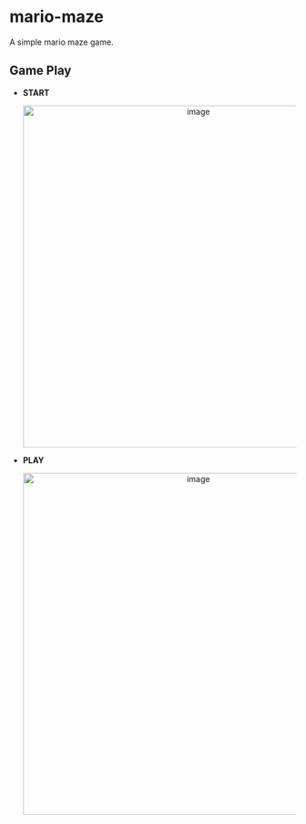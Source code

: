 # mario-maze

A simple mario maze game.

## Game Play

- **START**

  <p align='center'>
  <img src='https://res.cloudinary.com/dqfn8m6ti/image/upload/v1568371489/mario1.png' width='600' alt='image'>
  </p>

- **PLAY**
  <p align='center'>
  <img src='https://res.cloudinary.com/dqfn8m6ti/image/upload/v1568371495/mario2.png' width='600' alt='image'>
  </p>
